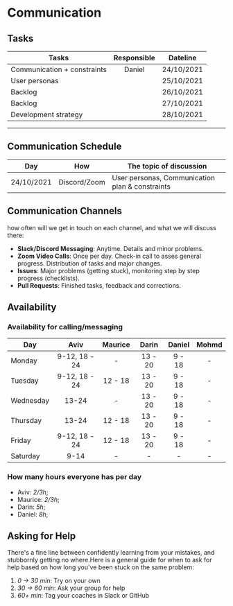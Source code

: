 # Communication

## Tasks

| Tasks                       | Responsible |  Dateline  |
| --------------------------- | :---------: | :--------: |
| Communication + constraints |   Daniel    | 24/10/2021 |
| User personas               |             | 25/10/2021 |
| Backlog                     |             | 26/10/2021 |
| Backlog                     |             | 27/10/2021 |
| Development strategy        |             | 28/10/2021 |

<!-- any general rules you'd like to set for your group? -->

---

## Communication Schedule

| Day        |     How      | The topic of discussion                         |
| ---------- | :----------: | ----------------------------------------------- |
| 24/10/2021 | Discord/Zoom | User personas, Communication plan & constraints |

## Communication Channels

how often will we get in touch on each channel, and what we will discuss there:

- **Slack/Discord Messaging**: Anytime. Details and minor problems.
- **Zoom Video Calls**: Once per day. Check-in call to asses general progress.
  Distribution of tasks and major changes.
- **Issues**: Major problems (getting stuck), monitoring step by step progress
  (checklists).
- **Pull Requests**: Finished tasks, feedback and corrections.

## Availability

### Availability for calling/messaging

| Day       |     Aviv      | Maurice |  Darin  | Daniel | Mohmd |
| --------- | :-----------: | :-----: | :-----: | :----: | :---: |
| Monday    | 9-12, 18 - 24 |    -    | 13 - 20 | 9 - 18 |   -   |
| Tuesday   | 9-12, 18 - 24 | 12 - 18 | 13 - 20 | 9 - 18 |   -   |
| Wednesday |     13-24     |    -    | 13 - 20 | 9 - 18 |   -   |
| Thursday  |     13-24     | 12 - 18 | 13 - 20 | 9 - 18 |   -   |
| Friday    | 9-12, 18 - 24 | 12 - 18 | 13 - 20 | 9 - 18 |   -   |
| Saturday  |     9-14      |    -    |    -    |   -    |   -   |

### How many hours everyone has per day

- Aviv: _2/3h_;
- Maurice: _2/3h_;
- Darin: _5h_;
- Daniel: _8h_;

## Asking for Help

There's a fine line between confidently learning from your mistakes, and
stubbornly getting no where.Here is a general guide for when to ask for help
based on how long you've been stuck on the same problem:

1. _0 -> 30 min_: Try on your own
2. _30 -> 60 min_: Ask your group for help
3. _60+ min_: Tag your coaches in Slack or GitHub
